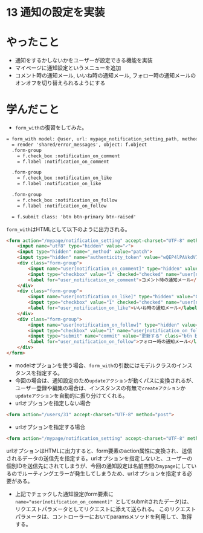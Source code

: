 # 13 通知の設定を実装

# やったこと
- 通知をするかしないかをユーザーが設定できる機能を実装
- マイページに通知設定というメニューを追加
- コメント時の通知メール, いいね時の通知メール, フォロー時の通知メールのオンオフを切り替えられるようにする

# 学んだこと
- `form_with`の復習をしてみた。

```html
= form_with model: @user, url: mypage_notification_setting_path, method: :patch, local: true do |f|
  = render 'shared/error_messages', object: f.object
  .form-group
    = f.check_box :notification_on_comment
    = f.label :notification_on_comment

  .form-group
    = f.check_box :notification_on_like
    = f.label :notification_on_like

  .form-group
    = f.check_box :notification_on_follow
    = f.label :notification_on_follow

  = f.submit class: 'btn btn-primary btn-raised'

```
`form_with`はHTMLとして以下のように出力される。
```html
<form action="/mypage/notification_setting" accept-charset="UTF-8" method="post">
    <input name="utf8" type="hidden" value="✓">
    <input type="hidden" name="_method" value="patch">
    <input type="hidden" name="authenticity_token" value="wQEP4lPAVkdV7MNomZOODoQIfiBbcrNd5+B2N1mNxvqylMgzr1KvxuQ2bFtAOsNlx+TGQ9WWGtebS+C/+56esA==">
    <div class="form-group">
        <input name="user[notification_on_comment]" type="hidden" value="0">
        <input type="checkbox" value="1" checked="checked" name="user[notification_on_comment]" id="user_notification_on_comment">
        <label for="user_notification_on_comment">コメント時の通知メール</label>
    </div>
    <div class="form-group">
        <input name="user[notification_on_like]" type="hidden" value="0">
        <input type="checkbox" value="1" checked="checked" name="user[notification_on_like]" id="user_notification_on_like">
        <label for="user_notification_on_like">いいね時の通知メール</label>
    </div>
    <div class="form-group">
        <input name="user[notification_on_follow]" type="hidden" value="0">
        <input type="checkbox" value="1" name="user[notification_on_follow]" id="user_notification_on_follow">
        <input type="submit" name="commit" value="更新する" class="btn btn-primary btn-raised" data-disable-with="更新する">
        <label for="user_notification_on_follow">フォロー時の通知メール</label>
    </div>
</form>
```
- modelオプションを使う場合、`form_with`の引数にはモデルクラスのインスタンスを指定する。
- 今回の場合は、通知設定のため`updateアクション`が動くパスに変換されるが、ユーザー登録や編集の場合は、インスタンスの有無で`createアクション`か`updateアクション`を自動的に振り分けてくれる。
- urlオプションを指定しない場合
```html
<form action="/users/31" accept-charset="UTF-8" method="post">
```
- urlオプションを指定する場合
```html
<form action="/mypage/notification_setting" accept-charset="UTF-8" method="post">
```
urlオプションはHTMLに出力すると、form要素のaction属性に変換され、送信されるデータの送信先を指定する。urlオプションを指定しないと、ユーザーの個別IDを送信先にされてしまうが、今回の通知設定は名前空間の`mypage`にしているのでルーティングエラーが発生してしまうため、urlオプションを指定する必要がある。
- 上記でチェックした通知設定(form要素に`name="user[notification_on_comment]" `としてsubmitされたデータ)は、リクエストパラメータとしてリクエストに添えて送られる。
  このリクエストパラメータは、コントローラーにおいてparamsメソッドを利用して、取得する。